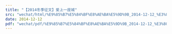 ```yaml
---
title: "【2014冬季征文】爱上一座城"
src: "wechat/html/%E9%85%B7%E5%84%BF%E8%AE%BA%E5%9D%9B_2014-12-12_%E3%80%902014%E5%86%AC%E5%AD%A3%E5%BE%81%E6%96%87%E3%80%91%E7%88%B1%E4%B8%8A%E4%B8%80%E5%BA%A7%E5%9F%8E.html"
date: 2014-12-12
pdf: "wechat/pdf/%E9%85%B7%E5%84%BF%E8%AE%BA%E5%9D%9B_2014-12-12_%E3%80%902014%E5%86%AC%E5%AD%A3%E5%BE%81%E6%96%87%E3%80%91%E7%88%B1%E4%B8%8A%E4%B8%80%E5%BA%A7%E5%9F%8E.pdf"
---
```


